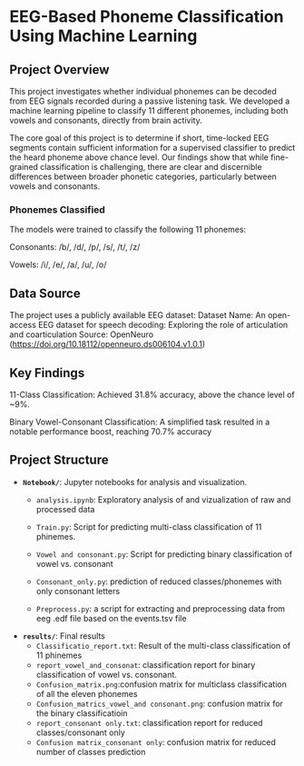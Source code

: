 # EEG-Based Phoneme Classification Using Machine Learning
## Project Overview
This project investigates whether individual phonemes can be decoded from EEG signals recorded during a passive listening task. We developed a machine learning pipeline to classify 11 different phonemes, including both vowels and consonants, directly from brain activity.

The core goal of this project is to determine if short, time-locked EEG segments contain sufficient information for a supervised classifier to predict the heard phoneme above chance level. Our findings show that while fine-grained classification is challenging, there are clear and discernible differences between broader phonetic categories, particularly between vowels and consonants.

### Phonemes Classified
The models were trained to classify the following 11 phonemes:

Consonants: /b/, /d/, /p/, /s/, /t/, /z/

Vowels: /i/, /e/, /a/, /u/, /o/
## Data Source
The project uses a publicly available EEG dataset:
Dataset Name: An open-access EEG dataset for speech decoding: Exploring the role of articulation and coarticulation
Source: OpenNeuro (https://doi.org/10.18112/openneuro.ds006104.v1.0.1)
## Key Findings
11-Class Classification: Achieved 31.8% accuracy, above the chance level of ~9%.

Binary Vowel-Consonant Classification: A simplified task resulted in a notable performance boost, reaching 70.7% accuracy
## Project Structure

- **`Notebook/`**: Jupyter notebooks for analysis and visualization.
  - `analysis.ipynb`: Exploratory analysis of and vizualization of raw and processed data 

  - `Train.py`: Script for predicting multi-class classification of 11 phinemes.
  - `Vowel and consonant.py`: Script for predicting binary classification of vowel vs. consonant
  - `Consonant_only.py`: prediction of reduced classes/phonemes with only consonant letters
  - `Preprocess.py`: a script for extracting and preprocessing data from eeg .edf file based on the events.tsv file
 - **`results/`**: Final results 
   - `Classificatio_report.txt`: Result of the multi-class classification of 11 phinemes
   -  `report_vowel_and_consonat`: classification report for binary classification of vowel vs. consonant.
   -  `Confusion_matrix.png`:confusion matrix for multiclass classification of all the eleven phonemes
   -   `Confusion_matrics_vowel_and consonant.png`: confusion matrix for the binary classificatioin
   -    `report_consonant only.txt`: classification report for reduced classes/consonant only
   -    `Confusion matrix_consonant only`: confusion matrix for reduced number of classes prediction

